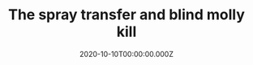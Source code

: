 ---
title: "The spray transfer and blind molly kill"
record_id: 34380055/vpG5lHDCR?autoplay=0&muted=0&loop=0
type: medal
date: 2020-10-10T00:00:00.000Z
collection: clips
---